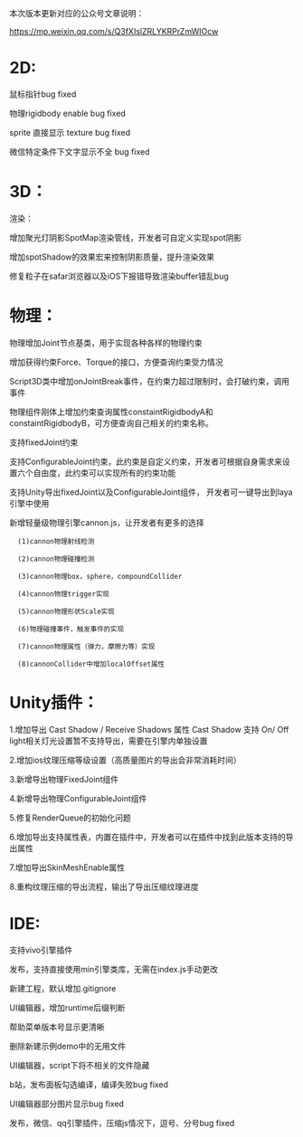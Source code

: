 本次版本更新对应的公众号文章说明：

https://mp.weixin.qq.com/s/Q3fXIslZRLYKRPrZmWIOcw

# 2D:

   鼠标指针bug fixed

   物理rigidbody enable bug fixed

   sprite 直接显示 texture bug fixed

   微信特定条件下文字显示不全 bug fixed


# 3D：

   渲染：

   增加聚光灯阴影SpotMap渲染管线，开发者可自定义实现spot阴影

   增加spotShadow的效果宏来控制阴影质量，提升渲染效果

   修复粒子在safar浏览器以及iOS下报错导致渲染buffer错乱bug


# 物理：

   物理增加Joint节点基类，用于实现各种各样的物理约束

   增加获得约束Force、Torque的接口，方便查询约束受力情况

   Script3D类中增加onJointBreak事件，在约束力超过限制时，会打破约束，调用事件

   物理组件刚体上增加约束查询属性constaintRigidbodyA和constaintRigidbodyB，可方便查询自己相关的约束名称。

   支持fixedJoint约束

   支持ConfigurableJoint约束，此约束是自定义约束，开发者可根据自身需求来设置六个自由度，此约束可以实现所有的约束功能

   支持Unity导出fixedJoint以及ConfigurableJoint组件， 开发者可一键导出到laya引擎中使用

   新增轻量级物理引擎cannon.js，让开发者有更多的选择

      (1)cannon物理射线检测
    
      (2)cannon物理碰撞检测
    
      (3)cannon物理box，sphere，compoundCollider
    
      (4)cannon物理trigger实现
    
      (5)cannon物理形状Scale实现
    
      (6)物理碰撞事件，触发事件的实现
    
      (7)cannon物理属性（弹力，摩擦力等）实现    
    
      (8)cannonCollider中增加localOffset属性      

# Unity插件：

   1.增加导出 Cast Shadow / Receive Shadows 属性
      Cast Shadow 支持 On/ Off
      light相关灯光设置暂不支持导出，需要在引擎内单独设置

   2.增加ios纹理压缩等级设置（高质量图片的导出会非常消耗时间）

   3.新增导出物理FixedJoint组件

   4.新增导出物理ConfigurableJoint组件

   5.修复RenderQueue的初始化问题

   6.增加导出支持属性表，内置在插件中，开发者可以在插件中找到此版本支持的导出属性

   7.增加导出SkinMeshEnable属性

   8.重构纹理压缩的导出流程，输出了导出压缩纹理进度

# IDE:

   支持vivo引擎插件

   发布，支持直接使用min引擎类库，无需在index.js手动更改

   新建工程，默认增加.gitignore

   UI编辑器，增加runtime后缀判断

   帮助菜单版本号显示更清晰

   删除新建示例demo中的无用文件

   UI编辑器，script下将不相关的文件隐藏  

   b站，发布面板勾选编译，编译失败bug fixed

   UI编辑器部分图片显示bug fixed

   发布，微信、qq引擎插件，压缩js情况下，逗号、分号bug fixed
